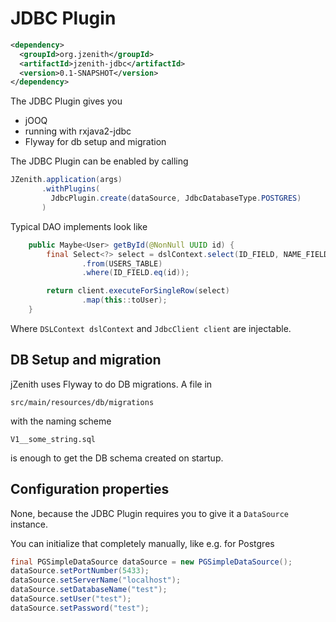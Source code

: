 # JDBC Plugin

```xml
<dependency>
  <groupId>org.jzenith</groupId>
  <artifactId>jzenith-jdbc</artifactId>
  <version>0.1-SNAPSHOT</version>
</dependency>
```

The JDBC Plugin gives you
* jOOQ
* running with rxjava2-jdbc
* Flyway for db setup and migration

The JDBC Plugin can be enabled by calling 

```java
JZenith.application(args)
       .withPlugins(
         JdbcPlugin.create(dataSource, JdbcDatabaseType.POSTGRES)
       )
```

Typical DAO implements look like 

```java
    public Maybe<User> getById(@NonNull UUID id) {
        final Select<?> select = dslContext.select(ID_FIELD, NAME_FIELD)
                .from(USERS_TABLE)
                .where(ID_FIELD.eq(id));

        return client.executeForSingleRow(select)
                .map(this::toUser);
    }
```

Where `DSLContext dslContext` and `JdbcClient client` are
injectable. 

## DB Setup and migration
jZenith uses Flyway to do DB migrations. A file in 

`src/main/resources/db/migrations`

with the naming scheme 

`V1__some_string.sql`

is enough to get the DB schema created on startup.

## Configuration properties
None, because the JDBC Plugin requires you to give it 
a `DataSource` instance. 

You can initialize that completely manually, like e.g. for
Postgres

```java
final PGSimpleDataSource dataSource = new PGSimpleDataSource();
dataSource.setPortNumber(5433);
dataSource.setServerName("localhost");
dataSource.setDatabaseName("test");
dataSource.setUser("test");
dataSource.setPassword("test");
```


